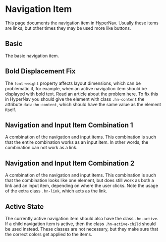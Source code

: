 ﻿# Navigation Item

This page documents the navigation item in HyperNav. 
Usually these items are links, but other times they may be 
used more like buttons.

## Basic

The basic navigation item.

<div class="example only-code" data-src="examples/structure.html"></div>

## Bold Displacement Fix

The `font-weight` property affects layout dimensions, which can be problematic
if, for example, when an active navigation item should be displayed with bold text.
Read an article about the problem [here](https://www.sitepoint.com/quick-tip-fixing-font-weight-problem-hover-states/).
To fix this in HyperNav you should give the element with class `.hn-content` the attribute 
`data-hn-content`, which should have the same value as the element itself.

<div class="example only-code" data-src="examples/bold-displacement-fix.html"></div>

## Navigation and Input Item Combination 1

A combination of the navigation and input items. This combination is such
that the entire combination works as an input item. In other words, the 
combination can not work as a link.

<div class="example only-code" data-src="examples/nav-input-full.html"></div>

## Navigation and Input Item Combination 2

A combination of the navigation and input items. This combination is such
that the combination looks like one element, but does still work as both
a link and an input item, depending on where the user clicks. Note the usage
of the extra class `.hn-link`, which acts as the link.

<div class="example only-code" data-src="examples/nav-input-separate.html"></div>

## Active State

The currently active navigation item should also have the class `.hn-active`.
If a child navigation item is active, then the class `.hn-active-child` should 
be used instead. These classes are not necessary, but they make sure that the
correct colors get applied to the items.